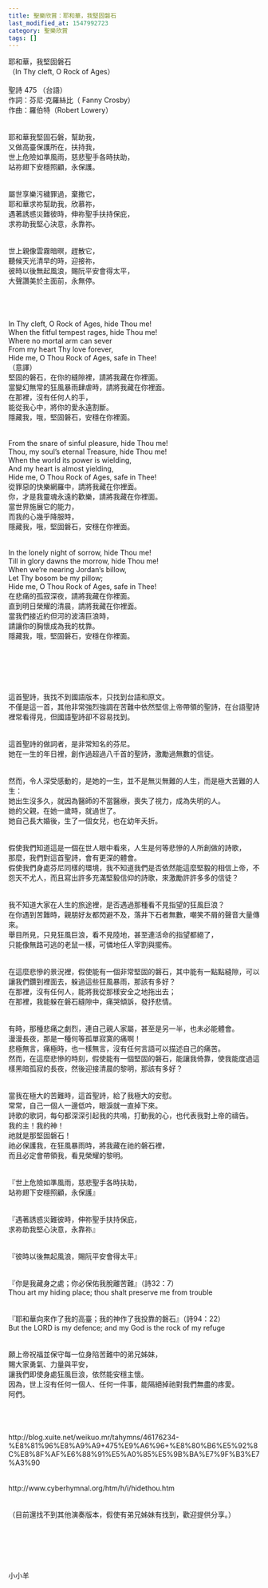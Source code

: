 ```yaml
---
title: 聖樂欣賞：耶和華，我堅固磐石
last_modified_at: 1547992723
category: 聖樂欣賞
tags: []
---
```


<p>耶和華，我堅固磐石<br/>（In Thy cleft, O Rock of Ages）<br/><!--more--><br/>聖詩 475 （台語）<br/>作詞：芬尼‧克羅絲比（ Fanny Crosby）<br/>作曲：羅伯特（Robert Lowery）<br/><br/><br/>耶和華我堅固石磐，幫助我，<br/>又做高臺保護所在，扶持我，<br/>世上危險如準風雨，慈悲聖手各時扶助，<br/>站祢翅下安穩照顧，永保護。<br/><br/><br/>屬世享樂污穢罪過，棄撒它，<br/>耶和華求祢幫助我，欣慕祢，<br/>遇著誘惑災難彼時，伸祢聖手扶持保庇，<br/>求祢助我堅心決意，永靠祢。<br/><br/><br/>世上親像雲霧暗暝，趕散它，<br/>聽候天光清早的時，迎接祢，<br/>彼時以後無起風浪，賜阮平安會得太平，<br/>大聲讚美於主面前，永無停。<br/><br/><br/><br/><br/>In Thy cleft, O Rock of Ages, hide Thou me!<br/>When the fitful tempest rages, hide Thou me!<br/>Where no mortal arm can sever<br/>From my heart Thy love forever,<br/>Hide me, O Thou Rock of Ages, safe in Thee!<br/>（意譯）<br/>堅固的磐石，在你的縫隙裡，請將我藏在你裡面。<br/>當變幻無常的狂風暴雨肆虐時，請將我藏在你裡面。<br/>在那裡，沒有任何人的手，<br/>能從我心中，將你的愛永遠割斷。<br/>隱藏我，哦，堅固磐石，安穩在你裡面。<br/><br/><br/>From the snare of sinful pleasure, hide Thou me!<br/>Thou, my soul’s eternal Treasure, hide Thou me!<br/>When the world its power is wielding,<br/>And my heart is almost yielding,<br/>Hide me, O Thou Rock of Ages, safe in Thee!<br/>從罪惡的快樂網羅中，請將我藏在你裡面。<br/>你，才是我靈魂永遠的歡樂，請將我藏在你裡面。<br/>當世界施展它的能力，<br/>而我的心幾乎降服時，<br/>隱藏我，哦，堅固磐石，安穩在你裡面。<br/><br/><br/>In the lonely night of sorrow, hide Thou me!<br/>Till in glory dawns the morrow, hide Thou me!<br/>When we’re nearing Jordan’s billow,<br/>Let Thy bosom be my pillow;<br/>Hide me, O Thou Rock of Ages, safe in Thee!<br/>在悲痛的孤寂深夜，請將我藏在你裡面。<br/>直到明日榮耀的清晨，請將我藏在你裡面。<br/>當我們接近約但河的波濤巨浪時，<br/>請讓你的胸懷成為我的枕靠。<br/>隱藏我，哦，堅固磐石，安穩在你裡面。<br/><br/><br/><br/><br/><br/><br/>這首聖詩，我找不到國語版本，只找到台語和原文。<br/>不僅是這一首，其他非常強烈強調在苦難中依然堅信上帝帶領的聖詩，在台語聖詩裡常看得見，但國語聖詩卻不容易找到。<br/><br/><br/>這首聖詩的做詞者，是非常知名的芬尼。<br/>她在一生的年日裡，創作過超過八千首的聖詩，激勵過無數的信徒。<br/><br/><br/>然而，令人深受感動的，是她的一生，並不是無災無難的人生，而是極大苦難的人生：<br/>她出生沒多久，就因為醫師的不當醫療，喪失了視力，成為失明的人。<br/>她的父親，在她一歲時，就過世了。<br/>她自己長大婚後，生了一個女兒，也在幼年夭折。<br/><br/><br/>假使我們知道這是一個在世人眼中看來，人生是何等悲慘的人所創做的詩歌，<br/>那麼，我們對這首聖詩，會有更深的體會。<br/>假使我們身處芬尼同樣的環境，我不知道我們是否依然能這麼堅毅的相信上帝，不怨天不尤人，而且寫出許多充滿堅毅信仰的詩歌，來激勵許許多多的信徒？<br/><br/><br/>我不知道大家在人生的旅途裡，是否遇過那種看不見指望的狂風巨浪？<br/>在你遇到苦難時，親朋好友都閃避不及，落井下石者無數，嘲笑不屑的聲音大量傳來。<br/>舉目所見，只見狂風巨浪，看不見陸地，甚至連活命的指望都絕了，<br/>只能像無路可逃的老鼠一樣，可憐地任人宰割與擺佈。<br/><br/><br/>在這麼悲慘的景況裡，假使能有一個非常堅固的磐石，其中能有一點點縫隙，可以讓我們鑽到裡面去，躲過這些狂風暴雨，那該有多好？<br/>在那裡，沒有任何人，能將我從那樣安全之地拖出去；<br/>在那裡，我能躲在磐石縫隙中，痛哭傾訴，發抒悲情。<br/><br/><br/>有時，那種悲痛之劇烈，連自己親人家屬，甚至是另一半，也未必能體會。<br/>漫漫長夜，那是一種何等孤單寂寞的痛啊！<br/>悲極無言，痛極時，也一樣無言，沒有任何言語可以描述自己的痛苦。<br/>然而，在這麼悲慘的時刻，假使能有一個堅固的磐石，能讓我倚靠，使我能度過這樣黑暗孤寂的長夜，然後迎接清晨的黎明，那該有多好？<br/><br/><br/>當我在極大的苦難時，這首聖詩，給了我極大的安慰。<br/>常常，自己一個人一邊低吟，眼淚就一直掉下來。<br/>詩歌的歌詞，每句都深深引起我的共鳴，打動我的心，也代表我對上帝的禱告。<br/>我的主！我的神！<br/>祂就是那堅固磐石！<br/>祂必保護我，在狂風暴雨時，將我藏在祂的磐石裡，<br/>而且必定會帶領我，看見榮耀的黎明。<br/><br/><br/>『世上危險如準風雨，慈悲聖手各時扶助，<br/>站祢翅下安穩照顧，永保護』<br/><br/><br/>『遇著誘惑災難彼時，伸祢聖手扶持保庇，<br/>求祢助我堅心決意，永靠祢』<br/><br/><br/>『彼時以後無起風浪，賜阮平安會得太平』<br/><br/><br/>『你是我藏身之處；你必保佑我脫離苦難』（詩32：7）<br/>Thou art my hiding place; thou shalt preserve me from trouble<br/><br/><br/>『耶和華向來作了我的高臺；我的神作了我投靠的磐石』（詩94：22）<br/>But the LORD is my defence; and my God is the rock of my refuge<br/><br/><br/>願上帝祝福並保守每一位身陷苦難中的弟兄姊妹，<br/>賜大家勇氣、力量與平安，<br/>讓我們即使身處狂風巨浪，依然能安穩主懷。<br/>因為，世上沒有任何一個人、任何一件事，能隔絕掉祂對我們無盡的疼愛。<br/>阿們。<br/><br/><br/><br/><br/>http://blog.xuite.net/weikuo.mr/tahymns/46176234-%E8%81%96%E8%A9%A9+475%E9%A6%96+%E8%80%B6%E5%92%8C%E8%8F%AF%E6%88%91%E5%A0%85%E5%9B%BA%E7%9F%B3%E7%A3%90<br/><br/><br/>http://www.cyberhymnal.org/htm/h/i/hidethou.htm<br/><br/><br/>（目前還找不到其他演奏版本，假使有弟兄姊妹有找到，歡迎提供分享。）<br/><br/><br/><br/><br/><br/><br/>小小羊<br/>
</p>